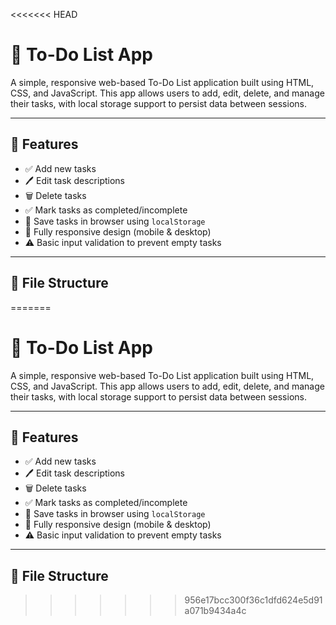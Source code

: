 <<<<<<< HEAD
# 📝 To-Do List App

A simple, responsive web-based To-Do List application built using HTML, CSS, and JavaScript. This app allows users to add, edit, delete, and manage their tasks, with local storage support to persist data between sessions.

---

## 🚀 Features

- ✅ Add new tasks
- 🖊️ Edit task descriptions
- 🗑️ Delete tasks
- ✅ Mark tasks as completed/incomplete
- 💾 Save tasks in browser using `localStorage`
- 📱 Fully responsive design (mobile & desktop)
- ⚠️ Basic input validation to prevent empty tasks

---

## 📂 File Structure

=======
# 📝 To-Do List App

A simple, responsive web-based To-Do List application built using HTML, CSS, and JavaScript. This app allows users to add, edit, delete, and manage their tasks, with local storage support to persist data between sessions.

---

## 🚀 Features

- ✅ Add new tasks
- 🖊️ Edit task descriptions
- 🗑️ Delete tasks
- ✅ Mark tasks as completed/incomplete
- 💾 Save tasks in browser using `localStorage`
- 📱 Fully responsive design (mobile & desktop)
- ⚠️ Basic input validation to prevent empty tasks

---

## 📂 File Structure

>>>>>>> 956e17bcc300f36c1dfd624e5d91a071b9434a4c
